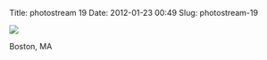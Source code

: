 Title: photostream 19
Date: 2012-01-23 00:49
Slug: photostream-19

[![](http://martinfowler.com/photos/19.jpg)](http://martinfowler.com/photos/19.html)

</p>

</p>

Boston, MA

</p>

